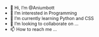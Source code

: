 - 👋 Hi, I’m @Aniumbott
- 👀 I’m interested in Programming
- 🌱 I’m currently learning Python and CSS
- 💞️ I’m looking to collaborate on ...
- 📫 How to reach me ...

<!---
Aniumbott/Aniumbott is a ✨ special ✨ repository because its `README.md` (this file) appears on your GitHub profile.
You can click the Preview link to take a look at your changes.
--->

